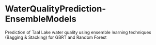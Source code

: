 # WaterQualityPrediction-EnsembleModels
Prediction of Taal Lake water quality using ensemble learning techniques (Bagging & Stacking) for GBRT and Random Forest
